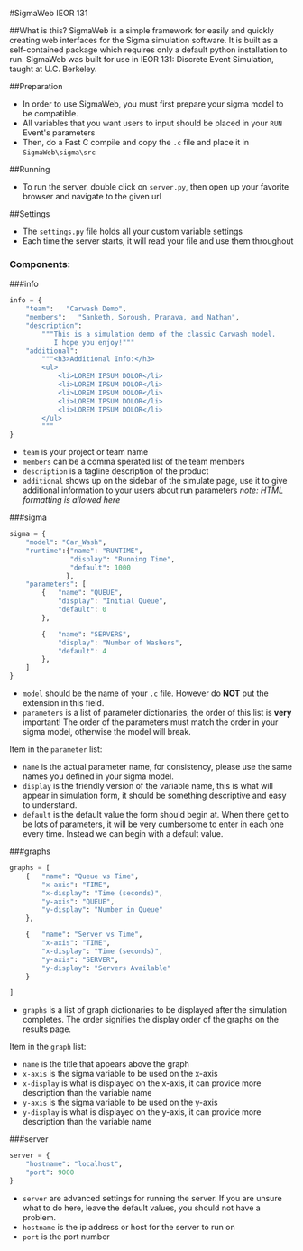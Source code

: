 #SigmaWeb IEOR 131

##What is this?
SigmaWeb is a simple framework for easily and quickly creating web interfaces for the Sigma simulation software. 
It is built as a self-contained package which requires only a default python installation to run. 
SigmaWeb was built for use in IEOR 131: Discrete Event Simulation, taught at U.C. Berkeley.

##Preparation
- In order to use SigmaWeb, you must first prepare your sigma model to be compatible.
- All variables that you want users to input should be placed in your `RUN` Event's parameters
- Then, do a Fast C compile and copy the `.c` file and place it in `SigmaWeb\sigma\src`

##Running
- To run the server, double click on `server.py`, then open up your favorite browser and navigate to the given url

##Settings
- The `settings.py` file holds all your custom variable settings
- Each time the server starts, it will read your file and use them throughout

### Components:
###info
```python
info = {
    "team":   "Carwash Demo",
    "members":   "Sanketh, Soroush, Pranava, and Nathan",
    "description":  
        """This is a simulation demo of the classic Carwash model. 
           I hope you enjoy!"""
    "additional":
        """<h3>Additional Info:</h3>
        <ul>
            <li>LOREM IPSUM DOLOR</li>
            <li>LOREM IPSUM DOLOR</li>
            <li>LOREM IPSUM DOLOR</li>
            <li>LOREM IPSUM DOLOR</li>
            <li>LOREM IPSUM DOLOR</li>
        </ul>
        """
}
```
- `team` is your project or team name
- `members` can be a comma sperated list of the team members
- `description` is a tagline description of the product
- `additional` shows up on the sidebar of the simulate page, use it to give additional information to your users about run parameters _note: HTML formatting is allowed here_

###sigma
```python
sigma = {
    "model": "Car_Wash",    
    "runtime":{"name": "RUNTIME",
               "display": "Running Time",
               "default": 1000
              },
    "parameters": [
        {   "name": "QUEUE",
            "display": "Initial Queue",
            "default": 0
        },

        {   "name": "SERVERS",
            "display": "Number of Washers",
            "default": 4
        },
    ]
}
```
- `model` should be the name of your `.c` file. However do **NOT** put the extension in this field.
- `parameters` is a list of parameter dictionaries, the order of this list is **very** important! The order of the parameters must match the order in your sigma model, otherwise the model will break.

Item in the `parameter` list:
- `name` is the actual parameter name, for consistency, please use the same names you defined in your sigma model.
- `display` is the friendly version of the variable name, this is what will appear in simulation form, it should be something descriptive and easy to understand.
- `default` is the default value the form should begin at. When there get to be lots of parameters, it will be very cumbersome to enter in each one every time. Instead we can begin with a default value.

###graphs
```python
graphs = [
    {   "name": "Queue vs Time",
        "x-axis": "TIME",
        "x-display": "Time (seconds)",
        "y-axis": "QUEUE",
        "y-display": "Number in Queue"
    },

    {   "name": "Server vs Time",
        "x-axis": "TIME",
        "x-display": "Time (seconds)",
        "y-axis": "SERVER",
        "y-display": "Servers Available"
    }

]
```
- `graphs` is a list of graph dictionaries to be displayed after the simulation completes. The order signifies the display order of the graphs on the results page.

Item in the `graph` list:
- `name` is the title that appears above the graph
- `x-axis` is the sigma variable to be used on the x-axis
- `x-display` is what is displayed on the x-axis, it can provide more description than the variable name
- `y-axis` is the sigma variable to be used on the y-axis
- `y-display` is what is displayed on the y-axis, it can provide more description than the variable name

###server
```python
server = {
    "hostname": "localhost",
    "port": 9000
}
```

- `server` are advanced settings for running the server. If you are unsure what to do here, leave the default values, you should not have a problem.
- `hostname` is the ip address or host for the server to run on
- `port` is the port number